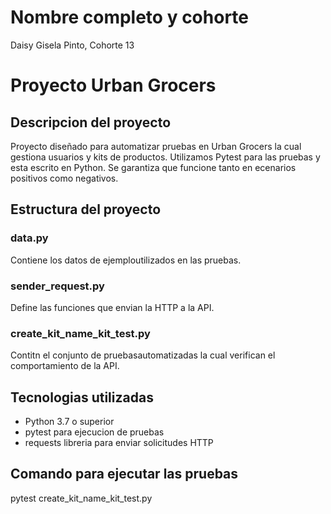 # Nombre completo y cohorte
Daisy Gisela Pinto, Cohorte 13
# Proyecto Urban Grocers 

## Descripcion del proyecto
Proyecto diseñado para automatizar pruebas en Urban Grocers
la cual gestiona usuarios y kits de productos. Utilizamos Pytest para 
las pruebas y esta escrito en Python. Se garantiza que funcione
tanto en ecenarios positivos como negativos.

## Estructura del proyecto
### data.py
Contiene los datos de ejemploutilizados en las pruebas.
### sender_request.py
Define las funciones que envian la HTTP a la API.
### create_kit_name_kit_test.py
Contitn el conjunto de pruebasautomatizadas la 
cual verifican el comportamiento de la API.

## Tecnologias utilizadas
* Python 3.7 o superior
* pytest para ejecucion de pruebas
* requests libreria para enviar solicitudes HTTP

## Comando para ejecutar las pruebas
pytest create_kit_name_kit_test.py